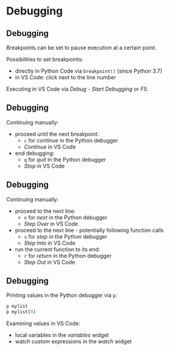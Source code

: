 # Debugging

## Debugging

Breakpoints can be set to pause execution at a certain point.

Possibilities to set breakpoints:

- directly in Python Code via `breakpoint()` (since Python 3.7)
- in VS Code: click next to the line number

Executing in VS Code via _Debug - Start Debugging_ or _F5_.

## Debugging

Continuing manually:

- proceed until the next breakpoint:
  - `c` for _continue_ in the Python debugger
  - _Continue_ in VS Code
- end debugging:
  - `q` for _quit_ in the Python debugger
  - _Stop_ in VS Code

## Debugging

Continuing manually:

- proceed to the next line:
  - `n` for _next_ in the Python debugger
  - _Step Over_ in VS Code
- proceed to the next line - potentially following function calls
  - `s` for _step_ in the Python debugger
  - _Step Into_ in VS Code
- run the current function to its end:
  - `r` for _return_ in the Python debugger
  - _Step Out_ in VS Code

## Debugging

Printing values in the Python debugger via `p`:

```py
p mylist
p mylist[0]
```

Examining values in VS Code:

- local variables in the _variables_ widget
- watch custom expressions in the _watch_ widget
